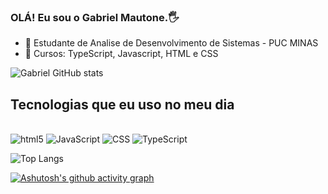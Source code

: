 ### OLÁ! Eu sou o Gabriel Mautone.🖐

- 🔭 Estudante de Analise de Desenvolvimento de Sistemas - PUC MINAS
- 🌱 Cursos: TypeScript, Javascript, HTML e CSS

![Gabriel GitHub stats](https://github-readme-stats.vercel.app/api?username=gabrielmautone&show_icons=true&theme=dracula)

## Tecnologias que eu uso no meu dia

<div style="display: inline_block"><br/>
  <img aling="center" alt="html5" src="https://img.shields.io/badge/HTML5-E34F26?style=for-the-badge&logo=html5&logoColor=white" />
  <img aling="center" alt="JavaScript" src="https://img.shields.io/badge/JavaScript-323330?style=for-the-badge&logo=javascript&logoColor=F7DF1E" />
  <img aling="center" alt="CSS" src="https://img.shields.io/badge/CSS-239120?&style=for-the-badge&logo=css3&logoColor=white" />
  <img aling="center" alt="TypeScript" src="https://img.shields.io/badge/TypeScript-007ACC?style=for-the-badge&logo=typescript&logoColor=white" />
</div>

![Top Langs](https://github-readme-stats.vercel.app/api/top-langs/?username=gabrielmautone&exclude_repo=github-readme-stats,gabrielmautone.github.io&theme=dracula) 

[![Ashutosh's github activity graph](https://github-readme-activity-graph.vercel.app/graph?username=gabrielmautone&bg_color=0a0c10&color=ec688d&line=79dafa&point=ffffff&area=true&hide_border=true)](https://github.com/ashutosh00710/github-readme-activity-graph)

